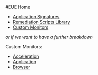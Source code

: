 #EUE Home

- [Application Signatures](https://github.com/Aternity/Application-Signatures)
- [Remediation Scripts Library](https://github.com/Aternity/Remediation-Scripts-Library)
- [Custom Monitors](https://github.com/Aternity/Custom-Monitors)

*or if we want to have a further breakdown*

Custom Monitors:
- [Acceleration](https://github.com/Aternity/Remediation-Scripts-Library/tree/master/Acceleration)
- [Application](https://github.com/Aternity/Remediation-Scripts-Library/tree/master/Application)
- [Browser](https://github.com/Aternity/Remediation-Scripts-Library/tree/master/Browser)
